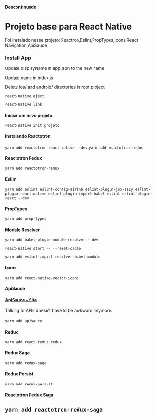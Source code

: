 **Descontinuado**

# Projeto base para React Native
Foi instalado nesse projeto:
Reactron,Eslint,PropTypes,Icons,React Navigation,ApiSauce

### Install App
Update displayName in app.json to the new name

Update name in index.js

Delete ios/ and android/ directories in root project

`react-native eject`

`react-native link `

#### Iniciar um novo projeto
`react-native init projeto`

#### Instalando Reactotron
`yarn add reactotron-react-native --dev`
`yarn add reactotron-redux`

#### Reactotron Redux
`yarn add reactotron-redux`

#### Eslint

	yarn add eslint eslint-config-airbnb eslint-plugin-jsx-a11y eslint-plugin-react-native eslint-plugin-import babel-eslint eslint-plugin-react --dev

#### PropTypes

`yarn add prop-types`

####  Module Resolver
`yarn add babel-plugin-module-resolver --dev`

`react-native start -- --reset-cache`

`yarn add eslint-import-resolver-babel-module`

####  Icons

`yarn add react-native-vector-icons`

####  ApiSauce
#### [ApiSauce - Site](https://github.com/infinitered/apisauce)
Talking to APIs doesn't have to be awkward anymore.
####
`yarn add apisauce`


####  Redux
`yarn add react-redux redux`

####  Redux Saga
`yarn add redux-saga`

####  Redux Persist
`yarn add redux-persist`

#### Reactotron Redux Saga
`yarn add reactotron-redux-saga`
----------------

